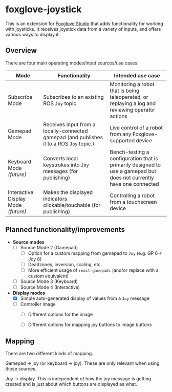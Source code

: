 # foxglove-joystick

This is an extension for [Foxglove Studio](https://github.com/foxglove/studio) that adds functionality for working with joysticks. It receives joystick data from a variety of inputs, and offers various ways to display it.

## Overview

There are four main operating modes/input sources/use cases:

| Mode | Functionality | Intended use case |
| ----- | ------ | ------ |
| Subscribe Mode | Subscribes to an existing ROS `Joy` topic | Monitoring a robot that is being teleoperated, or replaying a log and reviewing operator actions |
| Gamepad Mode | Receives input from a locally-connected gamepad (and publishes it to a ROS `Joy` topic.) | Live control of a robot from any Foxglove-supported device |
| Keyboard Mode *(future)* | Converts local keystrokes into `Joy` messages (for publishing) | Bench-testing a configuration that is primarily designed to use a gamepad but does not currently have one connected |
| Interactive Display Mode *(future)* | Makes the displayed indicators clickable/touchable (for publishing) | Controlling a robot from a touchscreen device |


## Planned functionality/improvements

- **Source modes**
  - [ ] Source Mode 2 (Gamepad)
    - [ ] Option for a custom mapping from gamepad to `Joy` (e.g. GP 6-> Joy 8)
    - [ ] Deadzones, inversion, scaling, etc.
    - [ ] More efficient usage of `react-gamepads` (and/or replace with a custom equivalent)
  - [ ] Source Mode 3 (Keyboard)
  - [ ] Source Mode 4 (Interactive)
- **Display modes**
  - [x] Simple auto-generated display of values from a `Joy` message
  - [ ] Controller image
    - [ ] Different options for the image
    - [ ] Different options for mapping joy buttons to image buttons



## Mapping
There are two different kinds of mapping.

Gamepad -> joy (or keyboard -> joy). These are only relevant when using those sources.

Joy -> display. This is independent of how the joy message is getting created and is just about which buttons are displayed as what.

